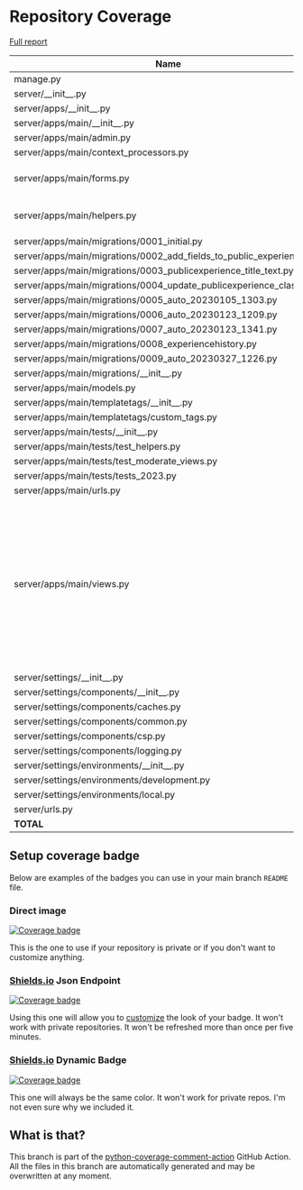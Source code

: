 # Repository Coverage

[Full report](https://htmlpreview.github.io/?https://github.com/alan-turing-institute/AutSPACEs/blob/python-coverage-comment-action-data/htmlcov/index.html)

| Name                                                                      |    Stmts |     Miss |   Cover |   Missing |
|-------------------------------------------------------------------------- | -------: | -------: | ------: | --------: |
| manage.py                                                                 |       11 |        2 |     82% |     20-21 |
| server/\_\_init\_\_.py                                                    |        0 |        0 |    100% |           |
| server/apps/\_\_init\_\_.py                                               |        0 |        0 |    100% |           |
| server/apps/main/\_\_init\_\_.py                                          |        0 |        0 |    100% |           |
| server/apps/main/admin.py                                                 |        4 |        0 |    100% |           |
| server/apps/main/context\_processors.py                                   |        4 |        0 |    100% |           |
| server/apps/main/forms.py                                                 |       71 |       12 |     83% |62-72, 76-80, 130 |
| server/apps/main/helpers.py                                               |      113 |        3 |     97% |131, 301, 352 |
| server/apps/main/migrations/0001\_initial.py                              |        6 |        0 |    100% |           |
| server/apps/main/migrations/0002\_add\_fields\_to\_public\_experiences.py |        4 |        0 |    100% |           |
| server/apps/main/migrations/0003\_publicexperience\_title\_text.py        |        4 |        0 |    100% |           |
| server/apps/main/migrations/0004\_update\_publicexperience\_class.py      |        4 |        0 |    100% |           |
| server/apps/main/migrations/0005\_auto\_20230105\_1303.py                 |        4 |        0 |    100% |           |
| server/apps/main/migrations/0006\_auto\_20230123\_1209.py                 |        4 |        0 |    100% |           |
| server/apps/main/migrations/0007\_auto\_20230123\_1341.py                 |        4 |        0 |    100% |           |
| server/apps/main/migrations/0008\_experiencehistory.py                    |        5 |        0 |    100% |           |
| server/apps/main/migrations/0009\_auto\_20230327\_1226.py                 |        5 |        0 |    100% |           |
| server/apps/main/migrations/\_\_init\_\_.py                               |        0 |        0 |    100% |           |
| server/apps/main/models.py                                                |       27 |        2 |     93% |    29, 42 |
| server/apps/main/templatetags/\_\_init\_\_.py                             |        0 |        0 |    100% |           |
| server/apps/main/templatetags/custom\_tags.py                             |       12 |        3 |     75% |     13-16 |
| server/apps/main/tests/\_\_init\_\_.py                                    |        0 |        0 |    100% |           |
| server/apps/main/tests/test\_helpers.py                                   |      160 |        0 |    100% |           |
| server/apps/main/tests/test\_moderate\_views.py                           |      100 |        0 |    100% |           |
| server/apps/main/tests/tests\_2023.py                                     |       12 |        7 |     42% |     11-35 |
| server/apps/main/urls.py                                                  |        4 |        0 |    100% |           |
| server/apps/main/views.py                                                 |      124 |       55 |     56% |40, 44, 48, 52, 56, 60-62, 69-71, 104-160, 167-183, 192-207, 219-249, 282-289 |
| server/settings/\_\_init\_\_.py                                           |        8 |        0 |    100% |           |
| server/settings/components/\_\_init\_\_.py                                |        4 |        0 |    100% |           |
| server/settings/components/caches.py                                      |        2 |        0 |    100% |           |
| server/settings/components/common.py                                      |       38 |        0 |    100% |           |
| server/settings/components/csp.py                                         |        5 |        0 |    100% |           |
| server/settings/components/logging.py                                     |        3 |        0 |    100% |           |
| server/settings/environments/\_\_init\_\_.py                              |        1 |        0 |    100% |           |
| server/settings/environments/development.py                               |       27 |        0 |    100% |           |
| server/settings/environments/local.py                                     |        0 |        0 |    100% |           |
| server/urls.py                                                            |       11 |        0 |    100% |           |
|                                                                 **TOTAL** |  **781** |   **84** | **89%** |           |


## Setup coverage badge

Below are examples of the badges you can use in your main branch `README` file.

### Direct image

[![Coverage badge](https://raw.githubusercontent.com/alan-turing-institute/AutSPACEs/python-coverage-comment-action-data/badge.svg)](https://htmlpreview.github.io/?https://github.com/alan-turing-institute/AutSPACEs/blob/python-coverage-comment-action-data/htmlcov/index.html)

This is the one to use if your repository is private or if you don't want to customize anything.

### [Shields.io](https://shields.io) Json Endpoint

[![Coverage badge](https://img.shields.io/endpoint?url=https://raw.githubusercontent.com/alan-turing-institute/AutSPACEs/python-coverage-comment-action-data/endpoint.json)](https://htmlpreview.github.io/?https://github.com/alan-turing-institute/AutSPACEs/blob/python-coverage-comment-action-data/htmlcov/index.html)

Using this one will allow you to [customize](https://shields.io/endpoint) the look of your badge.
It won't work with private repositories. It won't be refreshed more than once per five minutes.

### [Shields.io](https://shields.io) Dynamic Badge

[![Coverage badge](https://img.shields.io/badge/dynamic/json?color=brightgreen&label=coverage&query=%24.message&url=https%3A%2F%2Fraw.githubusercontent.com%2Falan-turing-institute%2FAutSPACEs%2Fpython-coverage-comment-action-data%2Fendpoint.json)](https://htmlpreview.github.io/?https://github.com/alan-turing-institute/AutSPACEs/blob/python-coverage-comment-action-data/htmlcov/index.html)

This one will always be the same color. It won't work for private repos. I'm not even sure why we included it.

## What is that?

This branch is part of the
[python-coverage-comment-action](https://github.com/marketplace/actions/python-coverage-comment)
GitHub Action. All the files in this branch are automatically generated and may be
overwritten at any moment.